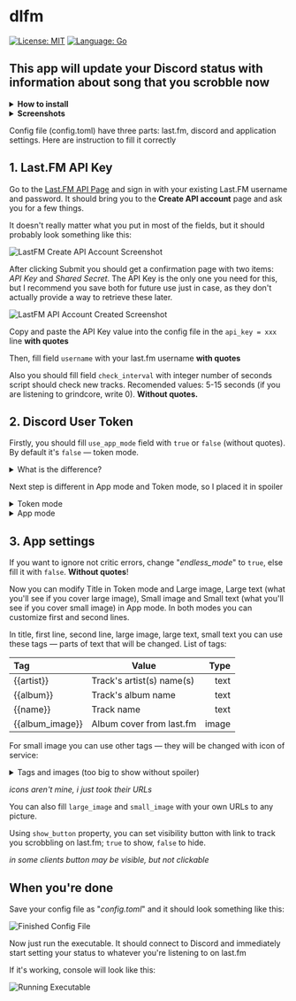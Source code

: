 # dlfm

 [![License: MIT](https://img.shields.io/badge/License-MIT-yellow.svg)](https://opensource.org/licenses/MIT) [![Language: Go](https://img.shields.io/static/v1?message=Go&labelColor=5c5c5c&color=00ADD8&label=Language "Go")](https://go.dev/ "Go")
## This app will update your Discord status with information about song that you scrobble now

<details><summary><b>How to install</b></summary>

### Download compiled version (recommended):

Just go to [releases pages](https://github.com/dikey0ficial/dlfm/releases), choose binary and download it. All binaries are portable.

### Building from source

1. Install Go 1.16 or newer and git

2. Clone repository (`git clone https://github.com/dikey0ficial/dlfm.git`) and get in its directory
3. Cd into `cmd/dlfm`
4. Just make `go build .` (or `go install .` to get binary in `$GOPATH/bin`)


</details>

<details><summary><b>Screenshots</b></summary>

#### Token mode:
Profile screenshot:

![Profile screenshot](https://i.imgur.com/SbtvFJa.png "Profile screenshot")

Screenshot from list of users:

![Screenshot from list of users](https://i.imgur.com/x5mWIXR.png "Screenshot from list of users") 

#### App mode:

Profile screenshot:

![Profile screenshot](https://i.imgur.com/Pfq1qth.png "Profile screenshot")

Screenshot from list of users:

![Screenshot from list of users](https://i.imgur.com/F5E1GPz.png "Screenshot from list of users")

</details>

Config file (config.toml) have three parts: last.fm, discord and application settings.
Here are instruction to fill it correctly

## **1. Last.FM API Key**

Go to the [Last.FM API Page](https://www.last.fm/api/account/create) and sign in with your existing Last.FM username and password. It should bring you to the **Create API account** page and ask you for a few things.

It doesn't really matter what you put in most of the fields, but it should probably look something like this:

![LastFM Create API Account Screenshot](https://i.imgur.com/VQYa8nr.png?1)

After clicking Submit you should get a confirmation page with two items: *API Key* and *Shared Secret*. The API Key is the only one you need for this, but I recommend you save both for future use just in case, as they don't actually provide a way to retrieve these later.

![LastFM API Account Created Screenshot](https://i.imgur.com/1Qb7LeO.png "don't ask why names aren't same")

Copy and paste the API Key value into the config file in the `api_key = xxx` line **with quotes**

Then, fill field `username` with your last.fm username **with quotes**

Also you should fill field `check_interval` with integer number of seconds script should check new tracks. Recomended values: 5-15 seconds (if you are listening to grindcore, write 0). **Without quotes.**

## **2. Discord User Token**

Firstly, you should fill `use_app_mode` field with `true` or `false` (without quotes). By default it's `false` — token mode.

<details><summary>What is the difference?</summary>

| Token mode                  |               App mode |
|:----------------------------|-----------------------:|
| Using user token (unsafe)   |   Using application ID |
| Hard to get token           |         Easy to get ID |
| "Listening to ..."          |          "Playing ..." |
| Custom title                |         Title is fixed |
| No images                   | Large and small images |
| No image texts              |     Custom image texts |
| Can't work with text status | Works with text status |
</details>

Next step is different in App mode and Token mode, so I placed it in spoiler

<details><summary>Token mode</summary>

1. Go to Discord app
2. Press **Ctrl+R** (or **Cmd+R** on Mac)
3. Click the "*Application*" tab
4. Click and expand the "*Local Storage*" section
5. Click on the only entry in this section, *"https://discord.com/"*
6. Press **Ctrl+Shift+I** (or **Cmd+Shift+I** on Mac)
7. Wait few seconds
8. Right click -> Edit Value in the field to the right of "*token*"
9. Copy and paste the token value into the config file on the `token = discordtoken` line **saving quotes**.

![Desktop Token](https://i.imgur.com/sPs0New.png)
</details>

<details><summary>App mode</summary>

1. Go to [Discord Developer Portal's Applications page](https://discord.com/developers/applications "link")
2. Click to *"New application"* button
3. Type the name you want to see as title in your status (for example, type "qwe42" to see "Plaing qwe42" status)
4. Copy and paste *Application ID* into `app_id = 0123456789101112` line. **Delete quotes**!

![New application](https://i.imgur.com/Qd85IeE.png)

![Application ID](https://i.imgur.com/qphnFDa.png)
</details>

## **3. App settings**

If you want to ignore not critic errors, change "*endless_mode*" to `true`, else fill it with `false`. **Without quotes**!

Now you can modify Title in Token mode and Large image, Large text (what you'll see if you cover large image),
Small image and Small text (what you'll see if you cover small image) in App mode. In both modes you can customize first and second lines.

In title, first line, second line, large image, large text, small text you can use these tags — parts of text that will be changed.
List of tags:

| Tag             |                     Value |    Type    |
|:----------------|---------------------------|-----------:|
| {{artist}}      | Track's artist(s) name(s) |    text    |
| {{album}}       | Track's album name        |    text    |
| {{name}}        | Track name                |    text    |
| {{album_image}} | Album cover from last.fm  |    image   |

For small image you can use other tags — they will be changed with icon of service:

<details><summary>Tags and images (too big to show without spoiler)</summary>

| Tag             |                                                                                                 Icon |
|:----------------|-----------------------------------------------------------------------------------------------------:|
| {{lastfm}}      | ![](http://icons.iconarchive.com/icons/danleech/simple/512/lastfm-icon.png)                          |
| {{deezer}}      | ![](https://www.macupdate.com/images/icons512/60905.png)                                             |
| {{youtube}}     | ![](https://seeklogo.com/images/Y/youtube-music-logo-50422973B2-seeklogo.com.png)                    |
| {{apple}}       | ![](http://ixd.prattsi.org/wp-content/uploads/2017/01/apple_music_logo_by_mattroxzworld-d982zrj.png) |
| {{vk}}          | ![](https://seeklogo.com/images/V/vk-icon-logo-10188561D5-seeklogo.com.png)                          |
| {{yandex}}      | ![](https://download.cdn.yandex.net/from/yandex.ru/support/ru/music/files/icon_main.png)             |
| {{soundcloud}}  | ![](https://icons.iconarchive.com/icons/sicons/basic-round-social/512/soundcloud-icon.png)           |

</details>

*icons aren't mine, i just took their URLs*

You can also fill `large_image` and `small_image` with your own URLs to any picture.

Using `show_button` property, you can set visibility button with link to track you scrobbling on last.fm; `true` to show, `false` to hide.

*in some clients button may be visible, but not clickable*


## When you're done

Save your config file as "*config.toml*" and it should look something like this:

![Finished Config File](https://i.imgur.com/JVJOVy8.png)

Now just run the executable. It should connect to Discord and immediately start setting your status to whatever you're listening to on last.fm

If it's working, console will look like this:

![Running Executable](https://i.imgur.com/uDjruCs.png)

